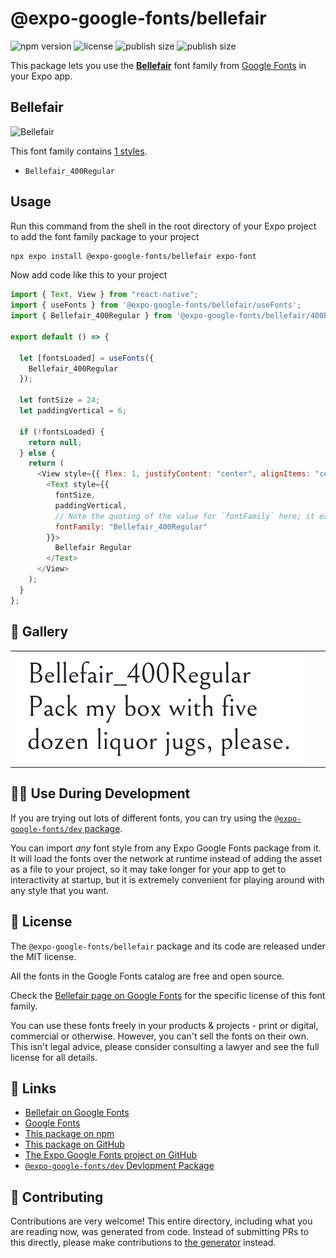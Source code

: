 # @expo-google-fonts/bellefair

![npm version](https://flat.badgen.net/npm/v/@expo-google-fonts/bellefair)
![license](https://flat.badgen.net/github/license/expo/google-fonts)
![publish size](https://flat.badgen.net/packagephobia/install/@expo-google-fonts/bellefair)
![publish size](https://flat.badgen.net/packagephobia/publish/@expo-google-fonts/bellefair)

This package lets you use the [**Bellefair**](https://fonts.google.com/specimen/Bellefair) font family from [Google Fonts](https://fonts.google.com/) in your Expo app.

## Bellefair

![Bellefair](./font-family.png)

This font family contains [1 styles](#-gallery).

- `Bellefair_400Regular`

## Usage

Run this command from the shell in the root directory of your Expo project to add the font family package to your project

```sh
npx expo install @expo-google-fonts/bellefair expo-font
```

Now add code like this to your project

```js
import { Text, View } from "react-native";
import { useFonts } from '@expo-google-fonts/bellefair/useFonts';
import { Bellefair_400Regular } from '@expo-google-fonts/bellefair/400Regular';

export default () => {

  let [fontsLoaded] = useFonts({
    Bellefair_400Regular
  });

  let fontSize = 24;
  let paddingVertical = 6;

  if (!fontsLoaded) {
    return null;
  } else {
    return (
      <View style={{ flex: 1, justifyContent: "center", alignItems: "center" }}>
        <Text style={{
          fontSize,
          paddingVertical,
          // Note the quoting of the value for `fontFamily` here; it expects a string!
          fontFamily: "Bellefair_400Regular"
        }}>
          Bellefair Regular
        </Text>
      </View>
    );
  }
};
```

## 🔡 Gallery


||||
|-|-|-|
|![Bellefair_400Regular](./400Regular/Bellefair_400Regular.ttf.png)||||


## 👩‍💻 Use During Development

If you are trying out lots of different fonts, you can try using the [`@expo-google-fonts/dev` package](https://github.com/expo/google-fonts/tree/master/font-packages/dev#readme).

You can import _any_ font style from any Expo Google Fonts package from it. It will load the fonts over the network at runtime instead of adding the asset as a file to your project, so it may take longer for your app to get to interactivity at startup, but it is extremely convenient for playing around with any style that you want.


## 📖 License

The `@expo-google-fonts/bellefair` package and its code are released under the MIT license.

All the fonts in the Google Fonts catalog are free and open source.

Check the [Bellefair page on Google Fonts](https://fonts.google.com/specimen/Bellefair) for the specific license of this font family.

You can use these fonts freely in your products & projects - print or digital, commercial or otherwise. However, you can't sell the fonts on their own. This isn't legal advice, please consider consulting a lawyer and see the full license for all details.

## 🔗 Links

- [Bellefair on Google Fonts](https://fonts.google.com/specimen/Bellefair)
- [Google Fonts](https://fonts.google.com/)
- [This package on npm](https://www.npmjs.com/package/@expo-google-fonts/bellefair)
- [This package on GitHub](https://github.com/expo/google-fonts/tree/master/font-packages/bellefair)
- [The Expo Google Fonts project on GitHub](https://github.com/expo/google-fonts)
- [`@expo-google-fonts/dev` Devlopment Package](https://github.com/expo/google-fonts/tree/master/font-packages/dev)

## 🤝 Contributing

Contributions are very welcome! This entire directory, including what you are reading now, was generated from code. Instead of submitting PRs to this directly, please make contributions to [the generator](https://github.com/expo/google-fonts/tree/master/packages/generator) instead.
